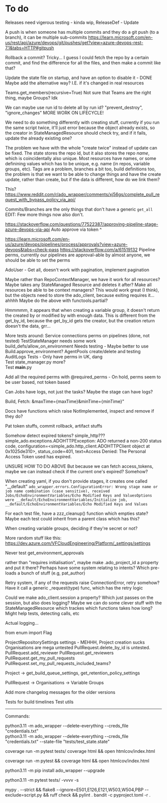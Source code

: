 # To do

Releases need vigerous testing - kinda wip, ReleaseDef - Update

A push is when someone has multiple commits and they do a git push (to a branch), it can be multiple sub-commits
<https://learn.microsoft.com/en-us/rest/api/azure/devops/git/pushes/get?view=azure-devops-rest-7.1&tabs=HTTP#gitpush>

Rollback a commit? Tricky...
I guess I could fetch the repo by a certain commit, and find the difference for all the files, and then make a commit like that?

Update the state file on startup, and have an option to disable it - DONE
Maybe add the alternative way? I.E. if it's changed in real resources

Teams.get_members(recursive=True)  Not sure that Teams are the right thing, maybe Groups? Idk

We can maybe use run id to delete all by run id? "prevent_destroy", "ignore_changes"
MORE WORK ON LIFECYCLE!

We need to do something differently with creating stuff, currently if you run the same script twice, it'll just error because the
object already exists, so the creator in StateManagedResource should check try, and if it fails, update the already existing one?

The problem we have with the whole "create twice" instead of update can be fixed.
The state stores the repo id, but it also stores the repo *name*, which is coincidentally also unique.
Most resources have names, or some definining values which has to be unique, e.g. name (in repos, variable groups, etc).
Tags are a problem, branches a bit too, build definitions too, the problem is that we want to be able to change things and
have the create update, rather than create, but if the data is different, how do we link them?  

This?
<https://www.reddit.com/r/ado_wrapper/comments/xj56gs/complete_pull_request_with_bypass_policy_via_api/>

Commits/Branches are the only things that don't have a generic `get_all` EDIT: Few more things now also don't.

<https://stackoverflow.com/questions/77522387/approving-pipeline-stage-azure-devops-via-api>
Auto approve via token ^

<https://learn.microsoft.com/en-us/azure/devops/pipelines/process/approvals?view=azure-devops&tabs=check-pass>
<https://stackoverflow.com/a/61519132>
Pipeline perms, currently our pipelines are approval-able by almost anyone, we should be able to set the perms

AdoUser - Get all, doesn't work with pagination, implement pagination

Maybe rather than RepoContextManager, we have it work for all resources? Maybe takes any StateManaged Resource and deletes it after?
Make all resources be able to be context managers?
This would work great (I think), but the objects need to store the ado_client, because exiting requires it... ahhhh
Maybe do the above with functools.partial?

Hmmmmm, it appears that when creating a variable group, it doesn't return the created by or modified by with enough data.
This is different from the get_by_id, because the get_by_id gets the creator, but the creation return doesn't the data, grr...

More tests around:
Service connections perms on pipelines (done, not tested)
TestStateManager needs some work
build_defs/allow_on_environment Needs testing - Maybe better to use Build.approve_environment?
AgentPools create/delete and testing  
AuditLogs Tests - Only have perms in UK, dang  
Test state_manager.py more?  
Test __main__.py  

Add all the required perms with @required_perms - On hold, perms seem to be user based, not token based

Can Jobs have logs, not just the tasks? Maybe the stage can have logs?

Build, Fetch: &maxTime={maxTime}&minTime={minTime}"

Docs have functions which raise NotImplemented, inspect and remove if they do?

Pat token stuffs, commit rollback, artifact stuffs

Somehow detect expired tokens? simple_http???
simple_ado.exceptions.ADOHTTPException: ADO returned a non-200 status code, configuration=<simple_ado.http_client.ADOHTTPClient object at 0x1025de310>, status_code=401, text=Access Denied: The Personal Access Token used has expired.

UNSURE HOW TO DO ABOVE
But because we can fetch access_tokens, maybe we can instead check if the current one's expired? Somehow?

When creating yaml, if you don't provide stages, it creates one called "__default"
`ado_wrapper.errors.ConfigurationError: Wrong stage name or job name combination (case sensitive), received Jobs/EchoEnvironmentVariables/Echo Modified Keys and ValuesOptions were __default/EchoEnvironmentVariables/Initialize job, __default/EchoEnvironmentVariables/Echo Modified Keys and Values`

For each test file, have a zzz_cleanup() function which empties state?
Maybe each test could inherit from a parent class which has this?

When creating variable groups, deciding if they're secret or not?

More random stuff like this: <https://dev.azure.com/VFCloudEngineering/Platform/_settings/settings>

Never test get_environment_approvals

rather than "requires initialisation", maybe make .ado_project_id a property and put it there?
Perhaps have some system relating to intents? Which pre-loads a bunch of stuff (e.g, pat_author)

Retry system, if any of the requests raise ConnectionError, retry somehow?
Have it call a generic _request(type) func, which has the retry logic

Could we make ado_client.session a property? Which just passes on the session, but also does logging?
Maybe we can do some clever stuff with the StateManagedResource which trackes which functions takes how long?
Might help tests, detecting calls, etc

Actual logging...

from enum import Flag

ProjectRepositorySettings settings - MEHHH, Project creation sucks
Organisations are mega untested
PullRequest.delete_by_id is untested.
PullRequest.add_reviewer
PullRequest.get_reviewers
PullRequest.get_my_pull_requests
PullRequest.set_my_pull_requests_included_teams?

Project -> get_build_queue_settings, get_retention_policy_settings

PullRequest -> Organisations -> Variable Groups

Add more changelog messages for the older versions

Tests for build timelines
Test utils

-----  

Commands:  

python3.11 -m ado_wrapper --delete-everything --creds_file "credentials.txt"  
python3.11 -m ado_wrapper --delete-everything --creds_file "credentials.txt" --state-file "tests/test_state.state"  

coverage run -m pytest tests/
coverage html && open htmlcov/index.html  

coverage run -m pytest && coverage html && open htmlcov/index.html  

python3.11 -m pip install ado_wrapper --upgrade  

python3.11 -m pytest tests/ -vvvv -s  

mypy . --strict && flake8 --ignore=E501,E126,E121,W503,W504,PBP --exclude=script.py && ruff check && pylint .
bandit -c pyproject.toml -r .  
